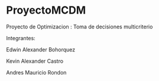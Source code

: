 # ProyectoMCDM
Proyecto de Optimizacion : Toma de decisiones multicriterio

Integrantes:

Edwin Alexander Bohorquez

Kevin Alexander Castro

Andres Mauricio Rondon 


